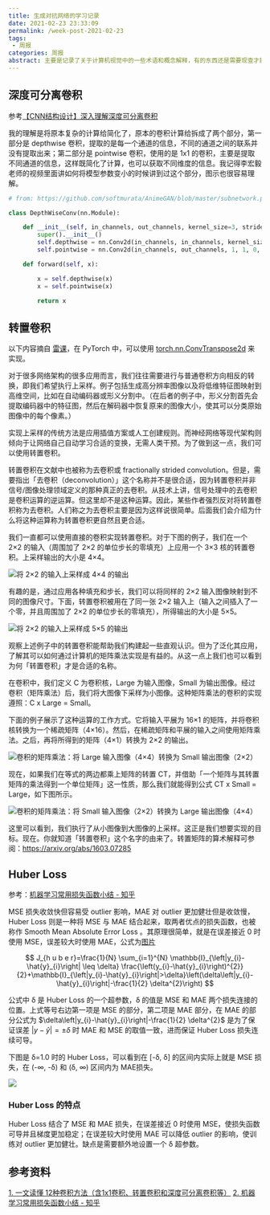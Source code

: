 ```yaml
---
title: 生成对抗网络的学习记录
date: 2021-02-23 23:33:09
permalink: /week-post-2021-02-23
tags: 
 - 周报
categories: 周报
abstract: 主要是记录了关于计算机视觉中的一些术语和概念解释，有的东西还是需要现查才能知道，有时候发现之前还记得的东西就找不到了，所以还是专门记录下来，这样之后需要用到的时候也比较好找。
---
```


<!--more-->

## 深度可分离卷积

参考[【CNN结构设计】深入理解深度可分离卷积](https://mp.weixin.qq.com/s?src=11&timestamp=1614093165&ver=2908&signature=2QCozlA8oqmQUSb16yjvldmF7P1cTVAOm1s*-*SkpHcYKRL-*gdUNQ00P-Ucj*xv1XkjTz*NLb2mYXT2hSE8LUyaBSfmUchM85Dm9rxcPIqNKk6XdymQTSrL9BwZzawH)

我的理解是将原本复杂的计算给简化了，原本的卷积计算给拆成了两个部分，第一部分是 depthwise 卷积，提取的是每一个通道的信息，不同的通道之间的联系并没有提取出来；第二部分是 pointwise 卷积，使用的是 1x1 的卷积，主要是提取不同通道的信息，这样既简化了计算，也可以获取不同维度的信息。我记得李宏毅老师的视频里面讲如何将模型参数变小的时候讲到过这个部分，图示也很容易理解。


```python
# from: https://github.com/softmurata/AnimeGAN/blob/master/subnetwork.py#L156

class DepthWiseConv(nn.Module):

    def __init__(self, in_channels, out_channels, kernel_size=3, stride=1, padding=0, dilation=1, bias=False):
        super().__init__()
        self.depthwise = nn.Conv2d(in_channels, in_channels, kernel_size, stride, padding, dilation, groups=in_channels, bias=bias)
        self.pointwise = nn.Conv2d(in_channels, out_channels, 1, 1, 0, 1, 1, bias=bias)

    def forward(self, x):

        x = self.depthwise(x)
        x = self.pointwise(x)

        return x
```

## 转置卷积

以下内容摘自 [雷课](https://mp.weixin.qq.com/s?src=11&timestamp=1614095685&ver=2908&signature=Hh3eT2GLiVaMbtZZUJ3xBMsCtn5gQmV-iwEVDfuUyd4dx8CoNx9xSsm5JWgApl2gLIaaukpF5i3ISFRe-PqY3RwczXqIsPlkoO43tAHd1qBEpTQB4rLqobLganhKZbLG&new=1)，在 PyTorch 中，可以使用 [torch.nn.ConvTranspose2d](https://pytorch.org/docs/stable/generated/torch.nn.ConvTranspose2d.html) 来实现。

对于很多网络架构的很多应用而言，我们往往需要进行与普通卷积方向相反的转换，即我们希望执行上采样。例子包括生成高分辨率图像以及将低维特征图映射到高维空间，比如在自动编码器或形义分割中。（在后者的例子中，形义分割首先会提取编码器中的特征图，然后在解码器中恢复原来的图像大小，使其可以分类原始图像中的每个像素。）

实现上采样的传统方法是应用插值方案或人工创建规则。而神经网络等现代架构则倾向于让网络自己自动学习合适的变换，无需人类干预。为了做到这一点，我们可以使用转置卷积。

转置卷积在文献中也被称为去卷积或 fractionally strided convolution。但是，需要指出「去卷积（deconvolution）」这个名称并不是很合适，因为转置卷积并非信号/图像处理领域定义的那种真正的去卷积。从技术上讲，信号处理中的去卷积是卷积运算的逆运算。但这里却不是这种运算。因此，某些作者强烈反对将转置卷积称为去卷积。人们称之为去卷积主要是因为这样说很简单。后面我们会介绍为什么将这种运算称为转置卷积更自然且更合适。

我们一直都可以使用直接的卷积实现转置卷积。对于下图的例子，我们在一个 2×2 的输入（周围加了 2×2 的单位步长的零填充）上应用一个 3×3 核的转置卷积。上采样输出的大小是 4×4。

![将 2×2 的输入上采样成 4×4 的输出](https://xerrors.oss-cn-shanghai.aliyuncs.com/imgs/20210224000402.png)

有趣的是，通过应用各种填充和步长，我们可以将同样的 2×2 输入图像映射到不同的图像尺寸。下面，转置卷积被用在了同一张 2×2 输入上（输入之间插入了一个零，并且周围加了 2×2 的单位步长的零填充），所得输出的大小是 5×5。

![将 2×2 的输入上采样成 5×5 的输出](https://xerrors.oss-cn-shanghai.aliyuncs.com/imgs/20210224000438.png)

观察上述例子中的转置卷积能帮助我们构建起一些直观认识。但为了泛化其应用，了解其可以如何通过计算机的矩阵乘法实现是有益的。从这一点上我们也可以看到为何「转置卷积」才是合适的名称。

在卷积中，我们定义 C 为卷积核，Large 为输入图像，Small 为输出图像。经过卷积（矩阵乘法）后，我们将大图像下采样为小图像。这种矩阵乘法的卷积的实现遵照：C x Large = Small。

下面的例子展示了这种运算的工作方式。它将输入平展为 16×1 的矩阵，并将卷积核转换为一个稀疏矩阵（4×16）。然后，在稀疏矩阵和平展的输入之间使用矩阵乘法。之后，再将所得到的矩阵（4×1）转换为 2×2 的输出。

![卷积的矩阵乘法：将 Large 输入图像（4×4）转换为 Small 输出图像（2×2）](https://xerrors.oss-cn-shanghai.aliyuncs.com/imgs/20210224000551.png)

现在，如果我们在等式的两边都乘上矩阵的转置 CT，并借助「一个矩阵与其转置矩阵的乘法得到一个单位矩阵」这一性质，那么我们就能得到公式 CT x Small = Large，如下图所示。

![卷积的矩阵乘法：将 Small 输入图像（2×2）转换为 Large 输出图像（4×4）](https://xerrors.oss-cn-shanghai.aliyuncs.com/imgs/20210224000615.png)

这里可以看到，我们执行了从小图像到大图像的上采样。这正是我们想要实现的目标。现在。你就知道「转置卷积」这个名字的由来了。转置矩阵的算术解释可参阅：https://arxiv.org/abs/1603.07285 

## Huber Loss

参考：[机器学习常用损失函数小结 - 知乎](https://zhuanlan.zhihu.com/p/77686118)

MSE 损失收敛快但容易受 outlier 影响，MAE 对 outlier 更加健壮但是收敛慢，Huber Loss 则是一种将 MSE 与 MAE 结合起来，取两者优点的损失函数，也被称作 Smooth Mean Absolute Error Loss 。其原理很简单，就是在误差接近 0 时使用 MSE，误差较大时使用 MAE，公式为[图片](https://xerrors.oss-cn-shanghai.aliyuncs.com/imgs/mathpix-2021-03-02-16-01-55.png)

$$
J_{h u b e r}=\frac{1}{N} \sum_{i=1}^{N} \mathbb{I}_{\left|y_{i}-\hat{y}_{i}\right| \leq \delta} \frac{\left(y_{i}-\hat{y}_{i}\right)^{2}}{2}+\mathbb{I}_{\left|y_{i}-\hat{y}_{i}\right|>\delta}\left(\delta\left|y_{i}-\hat{y}_{i}\right|-\frac{1}{2} \delta^{2}\right)
$$

公式中 δ 是 Huber Loss 的一个超参数，δ 的值是 MSE 和 MAE 两个损失连接的位置。上式等号右边第一项是 MSE 的部分，第二项是 MAE 部分，在 MAE 的部分公式为 $\delta\left|y_{i}-\hat{y}_{i}\right|-\frac{1}{2} \delta^{2}$  是为了保证误差 $|y-\hat{y}|=\pm \delta$ 时 MAE 和 MSE 的取值一致，进而保证 Huber Loss 损失连续可导。

下图是 δ=1.0 时的 Huber Loss，可以看到在 [-δ, δ] 的区间内实际上就是 MSE 损失，在 (-∞, -δ) 和 (δ, ∞) 区间内为 MAE损失。

![](https://xerrors.oss-cn-shanghai.aliyuncs.com/imgs/20210302160400.png)

### Huber Loss 的特点

Huber Loss 结合了 MSE 和 MAE 损失，在误差接近 0 时使用 MSE，使损失函数可导并且梯度更加稳定；在误差较大时使用 MAE 可以降低 outlier 的影响，使训练对 outlier 更加健壮。缺点是需要额外地设置一个 δ 超参数。

## 参考资料

[1. 一文读懂 12种卷积方法（含1x1卷积、转置卷积和深度可分离卷积等）](https://mp.weixin.qq.com/s?src=11&timestamp=1614095685&ver=2908&signature=Hh3eT2GLiVaMbtZZUJ3xBMsCtn5gQmV-iwEVDfuUyd4dx8CoNx9xSsm5JWgApl2gLIaaukpF5i3ISFRe-PqY3RwczXqIsPlkoO43tAHd1qBEpTQB4rLqobLganhKZbLG&new=1)
[2. 机器学习常用损失函数小结 - 知乎](https://zhuanlan.zhihu.com/p/77686118)